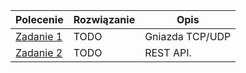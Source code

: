 | Polecenie | Rozwiązanie | Opis
|------------ | ----------- | ----------- 
| [Zadanie 1](https://github.com/dominiks01/Distributed-Systems-AGH/blob/main/Zadanie_1/task) | TODO | Gniazda TCP/UDP
| [Zadanie 2](https://github.com/dominiks01/Distributed-Systems-AGH/blob/main/Zadanie_2/task) | TODO | REST API.
